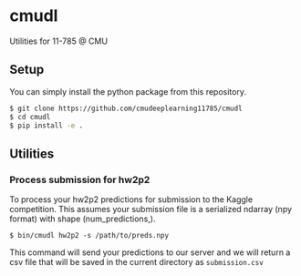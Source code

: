 # cmudl

Utilities for 11-785 @ CMU

## Setup


You can simply install the python package from this repository.

```bash
$ git clone https://github.com/cmudeeplearning11785/cmudl
$ cd cmudl
$ pip install -e .
```

## Utilities

### Process submission for hw2p2

To process your hw2p2 predictions for submission to the Kaggle competition. This assumes your submission file is a
serialized ndarray (npy format) with shape (num_predictions,).

```
$ bin/cmudl hw2p2 -s /path/to/preds.npy
```

This command will send your predictions to our server and we will return a csv file that will be saved in the current
directory as `submission.csv`
